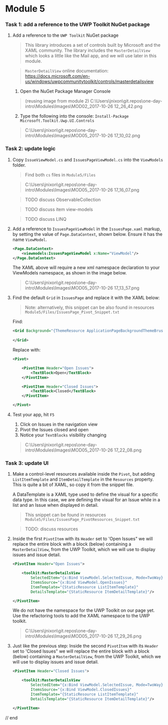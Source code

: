 # Module 5

### Task 1: add a reference to the UWP Toolkit NuGet package

1. Add a reference to the `UWP Toolkit` NuGet package 

    > This library introduces a set of controls built by Microsoft and the XAML community. The library includes the `MasterDetailView` which looks a little like the Mail app, and we will use later in this module. 

    > `MasterDetailView` online documentation: https://docs.microsoft.com/en-us/windows/uwpcommunitytoolkit/controls/masterdetailsview 

    1. Open the NuGet Package Manager Console
    
    > (reusing image from module 2) C:\Users\jnixon\git.repos\one-day-intro\Modules\Images\MOD02_2017-10-26 12_26_42.png

    2. Type the following into the console: `Install-Package Microsoft.Toolkit.Uwp.UI.Controls`

    > C:\Users\jnixon\git.repos\one-day-intro\Modules\Images\MOD05_2017-10-26 17_10_02.png

### Task 2: update logic

1. Copy `IssueViewModel.cs` and `IssuesPageViewModel.cs` into the `ViewModels` folder.

    > Find both `cs` files in `Module5/Files`

    > C:\Users\jnixon\git.repos\one-day-intro\Modules\Images\MOD05_2017-10-26 17_16_07.png

    > TODO discuss ObservableCollection

    > TODO discuss item view-models

    > TODO discuss LINQ

1. Add a reference to `IssuesPageViewModel` in the `IssuesPage.xaml` markup, by setting the value of `Page.DataContext`, shown below. Ensure it has the name `ViewModel`.

    ```xml
    <Page.DataContext>
        <viewmodels:IssuesPageViewModel x:Name="ViewModel"/>
    </Page.DataContext> 
    ```

    The XAML above will require a new xml namespace declaration to your ViewModels namespace, as shown in the image below.

    > C:\Users\jnixon\git.repos\one-day-intro\Modules\Images\MOD05_2017-10-26 17_13_57.png

1. Find the default `Grid` in `IssuesPage` and replace it with the XAML below:

    > Note: alternatively, this snippet can be also found in resources `Module5/Files/IssuesPage_Pivot_Snippet.txt`

    Find:  

    ```xml
    <Grid Background="{ThemeResource ApplicationPageBackgroundThemeBrush}">
      
    </Grid> 
    ```

    Replace with:

    ```xml
    <Pivot>

        <PivotItem Header="Open Issues">
            <TextBlock>Open</TextBlock>
        </PivotItem>

        <PivotItem Header="Closed Issues">
            <TextBlock>Closed</TextBlock>
        </PivotItem>

    </Pivot> 
    ```

1. Test your app, hit `F5`

    1. Click on Issues in the navigation view
    2. Pivot the Issues closed and open
    3. Notice your `TextBlocks` visibility changing

    > C:\Users\jnixon\git.repos\one-day-intro\Modules\Images\MOD05_2017-10-26 17_22_08.png

### Task 3: update UI

1. Make a control-level resources available inside the `Pivot`, but adding `ListItemTemplate` and `ItemDetailTemplate` in the `Resources` property. This is quite a bit of XAML, so copy it from the snippet file.

    A DataTemplate is a XAML type used to define the visual for a specific data type. In this case, we are defining the visual for an Issue while in a list and an Issue when displayed in detail. 

    > This snippet can be  found in resources `Module5/Files/IssuesPage_PivotResources_Snippet.txt`

    > TODO: discuss resources

1. Inside the first `PivotItem` with its `Header` set to 'Open Issues" we will replace the entire block with a block (below) containing a `MasterDetailView`, from the UWP Toolkit, which we will use to display issues and issue detail. 

    ```xml
    <PivotItem Header="Open Issues">

        <toolkit:MasterDetailsView
            SelectedItem="{x:Bind ViewModel.SelectedIssue, Mode=TwoWay}"
            ItemsSource="{x:Bind ViewModel.OpenIssues}" 
            ItemTemplate="{StaticResource ListItemTemplate}"
            DetailsTemplate="{StaticResource ItemDetailTemplate}"/>

    </PivotItem>
    ```

    We do not have the namespace for the UWP Toolkit on our page yet. Use the refactoring tools to add the XAML namespace to the UWP toolkit.

    > C:\Users\jnixon\git.repos\one-day-intro\Modules\Images\MOD05_2017-10-26 17_29_26.png

1. Just like the previous step: Inside the second `PivotItem` with its `Header` set to 'Closed Issues" we will replace the entire block with a block (below) containing a `MasterDetailView`, from the UWP Toolkit, which we will use to display issues and issue detail. 

    ```xml
    <PivotItem Header="Closed Issues">

        <toolkit:MasterDetailsView
            SelectedItem="{x:Bind ViewModel.SelectedIssue, Mode=TwoWay}"
            ItemsSource="{x:Bind ViewModel.ClosedIssues}" 
            ItemTemplate="{StaticResource ListItemTemplate}"
            DetailsTemplate="{StaticResource ItemDetailTemplate}"/>

    </PivotItem>
    ```

// end